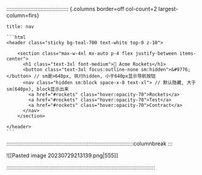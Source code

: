 :::::::::::::::::::::::::::::::::::::::: {.columns border=off col-count=2 largest-column=firs}

~~~ad-primary
title: nav

```html
<header class="sticky bg-teal-700 text-white top-0 z-10">

    <section class="max-w-4xl mx-auto p-4 flex justify-between items-center">
      <h1 class="text-3xl font-medium">🚀 Acme Rockets</h1>
      <button class="text-3xl focus:outline-none sm:hidden">&#9776;</button> // sm是>640px, 执行hidden, 小于640px显示导航按钮
      <nav class="hidden sm:block space-x-8 text-xl"> // 默认隐藏, 大于sm(640px), block显示出来
        <a href="#rockets" class="hover:opacity-70">Rockets</a>
        <a href="#rockets" class="hover:opacity-70">Test</a>
        <a href="#rockets" class="hover:opacity-70">Contract</a>
      </nav>
    </section>

</header>
```
~~~

::::::::::::::::::::::::::::::::::::::::::::::::::::::::::::::::::::::::::::::::::columnbreak
:::

![[Pasted image 20230729213139.png|555]]

::::::::::::::::::::::::::::::::::::::::::::::::::::::::::::::::::::::::::::::::::::::::::::::::
